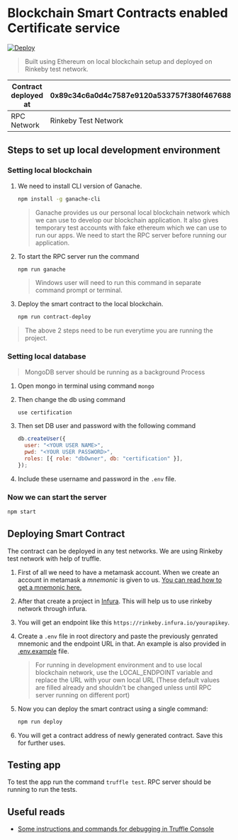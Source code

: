 # Blockchain Smart Contracts enabled Certificate service

[![Deploy](https://www.herokucdn.com/deploy/button.png)](https://heroku.com/deploy)

> Built using Ethereum on local blockchain setup and deployed on Rinkeby test network.

| Contract deployed at | 0x89c34c6a0d4c7587e9120a533757f380f4676887 |
| -------------------- | ------------------------------------------ |
| RPC Network          | Rinkeby Test Network                       |

## Steps to set up local development environment

### Setting local blockchain

1. We need to install CLI version of Ganache.

   ```bash
   npm install -g ganache-cli
   ```

   > Ganache provides us our personal local blockchain network which we can use to develop our blockchain application. It also gives temporary test accounts with fake ethereum which we can use to run our apps. We need to start the RPC server before running our application.

1. To start the RPC server run the command

   ```bash
   npm run ganache
   ```

   > Windows user will need to run this command in separate command prompt or terminal.

1. Deploy the smart contract to the local blockchain.

   ```bash
   npm run contract-deploy
   ```

> The above 2 steps need to be run everytime you are running the project.

### Setting local database

> MongoDB server should be running as a background Process

1. Open mongo in terminal using command `mongo`

1. Then change the db using command

   ```bash
   use certification
   ```

1. Then set DB user and password with the following command

   ```javascript
   db.createUser({
     user: "<YOUR USER NAME>",
     pwd: "<YOUR USER PASSWORD>",
     roles: [{ role: "dbOwner", db: "certification" }],
   });
   ```

1. Include these username and password in the `.env` file.

### Now we can start the server

```bash
npm start
```

## Deploying Smart Contract

The contract can be deployed in any test networks. We are using Rinkeby test network with help of truffle.

1. First of all we need to have a metamask account. When we create an account in metamask a _mnemonic_ is given to us. [You can read how to get a mnemonic here.](https://support.dex.top/hc/en-us/articles/360004125614-How-to-Create-Mnemonic-Phrase-with-MetaMask-)

1. After that create a project in [Infura](https://infura.io). This will help us to use rinkeby network through infura.

1. You will get an endpoint like this `https://rinkeby.infura.io/yourapikey`.

1. Create a `.env` file in root directory and paste the previously genrated mnemonic and the endpoint URL in that. An example is also provided in [.env.example](./.env.example) file.

   > For running in development environment and to use local blockchain network, use the LOCAL_ENDPOINT variable and replace the URL with your own local URL (These default values are filled already and shouldn't be changed unless until RPC server running on different port)

1. Now you can deploy the smart contract using a single command:

   ```BASH
   npm run deploy
   ```

1. You will get a contract address of newly generated contract. Save this for further uses.

## Testing app

To test the app run the command `truffle test`. RPC server should be running to run the tests.

## Useful reads

- [Some instructions and commands for debugging in Truffle Console](./instructions/COMMANDS.md)
